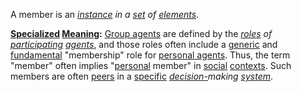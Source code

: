 A member is an *[instance](https://github.com/gcassel/Modular-Organization-Terminology/blob/master/terms/instance.md) in a [set](https://github.com/gcassel/Modular-Organization-Terminology/blob/master/terms/set.md) of [elements](https://github.com/gcassel/Modular-Organization-Terminology/blob/master/terms/element.md)*.

**[Specialized](https://github.com/gcassel/Modular-Organization-Terminology/blob/master/terms/specialize.md) [Meaning](https://github.com/gcassel/Modular-Organization-Terminology/blob/master/terms/mean.md):** [Group agents](https://github.com/gcassel/Modular-Organization-Terminology/blob/master/compound-terms/group-agent.md) are defined by the *[roles](https://github.com/gcassel/Modular-Organization-Terminology/blob/master/terms/role.md) of [participating](https://github.com/gcassel/Modular-Organization-Terminology/blob/master/terms/participate.md) [agents](https://github.com/gcassel/Modular-Organization-Terminology/blob/master/terms/agent.md)*, and those roles often include a [generic](https://github.com/gcassel/Modular-Organization-Terminology/blob/master/terms/generic.md) and [fundamental](https://github.com/gcassel/Modular-Organization-Terminology/blob/master/terms/base.md) "membership" role for [personal agents](https://github.com/gcassel/Modular-Organization-Terminology/blob/master/compound-terms/personal-agent.md).   Thus, the term "member" often implies "[personal](https://github.com/gcassel/Modular-Organization-Terminology/blob/master/terms/personal.md) member" in [social](https://github.com/gcassel/Modular-Organization-Terminology/blob/master/terms/social.md) [contexts](https://github.com/gcassel/Modular-Organization-Terminology/blob/master/terms/context.md).  Such members are often [peers](https://github.com/gcassel/Modular-Organization-Terminology/blob/master/terms/peer.md) in a [specific](https://github.com/gcassel/Modular-Organization-Terminology/blob/master/terms/specific.md) *[decision-](https://github.com/gcassel/Modular-Organization-Terminology/blob/master/terms/decision.md)making [system](https://github.com/gcassel/Modular-Organization-Terminology/blob/master/terms/system.md)*.
